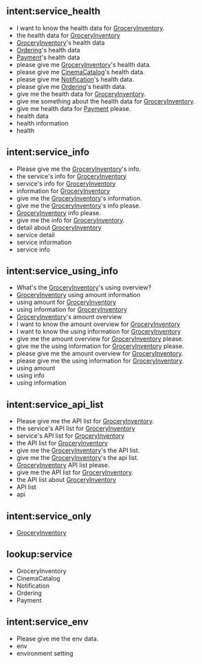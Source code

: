 ## intent:service_health
- I want to know the health data for [GroceryInventory](service).
- the health data for [GroceryInventory](service)
- [GroceryInventory](service)'s health data
- [Ordering](service)'s health data
- [Payment](service)'s health data
- please give me [GroceryInventory](service)'s health data.
- please give me [CinemaCatalog](service)'s health data.
- please give me [Notification](service)'s health data.
- please give me [Ordering](service)'s health data.
- give me the health data for [GroceryInventory](service).
- give me something about the health data for [GroceryInventory](service).
- give me health data for [Payment](service) please.
- health data
- health information
- health

## intent:service_info
- Please give me the [GroceryInventory](service)'s info.
- the service's info for [GroceryInventory](service)
- service's info for [GroceryInventory](service)
- information for [GroceryInventory](service)
- give me the [GroceryInventory](service)'s information.
- give me the [GroceryInventory](service)'s info please.
- [GroceryInventory](service) info please.
- give me the info for [GroceryInventory](service).
- detail about [GroceryInventory](service)
- service detail
- service information
- service info

## intent:service_using_info
- What's the [GroceryInventory](service)'s using overview?
- [GroceryInventory](service) using amount information
- using amount for [GroceryInventory](service)
- using information for [GroceryInventory](service)
- [GroceryInventory](service)'s amount overview
- I want to know the amount overview for [GroceryInventory](service)
- I want to know the using information for [GroceryInventory](service)
- give me the amount overview for [GroceryInventory](service) please.
- give me the using information for [GroceryInventory](service) please.
- please give me the amount overview for [GroceryInventory](service).
- please give me the using information for [GroceryInventory](service).
- using amount
- using info
- using information

## intent:service_api_list
- Please give me the API list for [GroceryInventory](service).
- the service's API list for [GroceryInventory](service)
- service's API list for [GroceryInventory](service)
- the API list for [GroceryInventory](service)
- give me the [GroceryInventory](service)'s the API list.
- give me the [GroceryInventory](service)'s the api list.
- [GroceryInventory](service) API list please.
- give me the API list for [GroceryInventory](service).
- the API list about [GroceryInventory](service)
- API list
- api

## intent:service_only
- [GroceryInventory](service)

## lookup:service
- GroceryInventory
- CinemaCatalog
- Notification
- Ordering
- Payment

## intent:service_env
- Please give me the env data.
- env
- environment setting